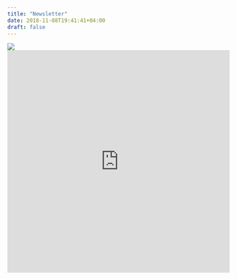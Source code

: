 ```yaml
---
title: "Newsletter"
date: 2018-11-08T19:41:41+04:00
draft: false
---
```


<img src="/images/portfoliopicture.jpg"  />

<div class="wistia_responsive_padding" style="padding:100.0% 0 0 0;position:relative;"><div class="wistia_responsive_wrapper" style="height:100%;left:0;position:absolute;top:0;width:100%;"><iframe src="https://fast.wistia.net/embed/iframe/xxsp66v8xe?videoFoam=true" title="Website Intro Video" allowtransparency="true" frameborder="0" scrolling="no" class="wistia_embed" name="wistia_embed" allowfullscreen mozallowfullscreen webkitallowfullscreen oallowfullscreen msallowfullscreen width="100%" height="100%"></iframe></div></div>
<script src="https://fast.wistia.net/assets/external/E-v1.js" async></script>
